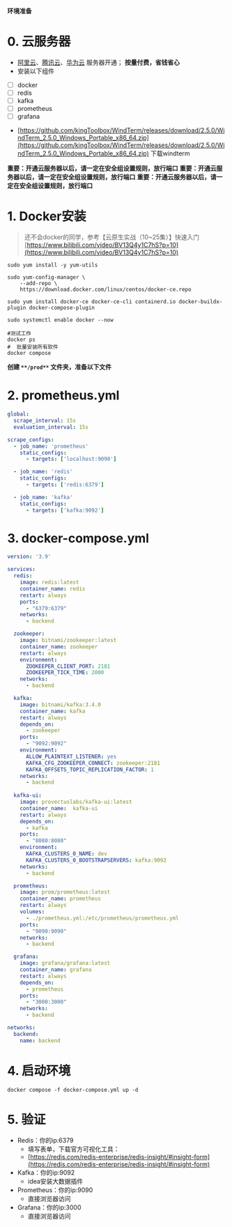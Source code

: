**环境准备**
# 0. 云服务器

- [阿里云](https://promotion.aliyun.com/ntms/act/ambassador/sharetouser.html?userCode=50sid5bu&utm_source=50sid5bu)、[腾讯云](https://curl.qcloud.com/iyFTRSJb)、[华为云](https://activity.huaweicloud.com/discount_area_v5/index.html?fromacct=d1a6f32e-d6d0-4702-9213-eafe022a0708&utm_source=bGVpZmVuZ3lhbmc==&utm_medium=cps&utm_campaign=201905) 服务器开通； **按量付费，省钱省心**
- 安装以下组件
- [ ] docker
- [ ] redis
- [ ] kafka
- [ ] prometheus
- [ ] grafana
- [https://github.com/kingToolbox/WindTerm/releases/download/2.5.0/WindTerm_2.5.0_Windows_Portable_x86_64.zip](https://github.com/kingToolbox/WindTerm/releases/download/2.5.0/WindTerm_2.5.0_Windows_Portable_x86_64.zip)  下载windterm

**重要：开通云服务器以后，请一定在安全组设置规则，放行端口**
**重要：开通云服务器以后，请一定在安全组设置规则，放行端口**
**重要：开通云服务器以后，请一定在安全组设置规则，放行端口**
# 1. Docker安装
> 还不会docker的同学，参考【云原生实战（10~25集）】快速入门
> [https://www.bilibili.com/video/BV13Q4y1C7hS?p=10](https://www.bilibili.com/video/BV13Q4y1C7hS?p=10)

```shell
sudo yum install -y yum-utils

sudo yum-config-manager \
    --add-repo \
    https://download.docker.com/linux/centos/docker-ce.repo

sudo yum install docker-ce docker-ce-cli containerd.io docker-buildx-plugin docker-compose-plugin

sudo systemctl enable docker --now

#测试工作
docker ps
#  批量安装所有软件
docker compose  
```

**创建 **`**/prod**`** 文件夹，准备以下文件**
# 2. prometheus.yml
```yaml
global:
  scrape_interval: 15s
  evaluation_interval: 15s

scrape_configs:
  - job_name: 'prometheus'
    static_configs:
      - targets: ['localhost:9090']

  - job_name: 'redis'
    static_configs:
      - targets: ['redis:6379']

  - job_name: 'kafka'
    static_configs:
      - targets: ['kafka:9092']
```

# 3. docker-compose.yml
```yaml
version: '3.9'

services:
  redis:
    image: redis:latest
    container_name: redis
    restart: always
    ports:
      - "6379:6379"
    networks:
      - backend

  zookeeper:
    image: bitnami/zookeeper:latest
    container_name: zookeeper
    restart: always
    environment:
      ZOOKEEPER_CLIENT_PORT: 2181
      ZOOKEEPER_TICK_TIME: 2000
    networks:
      - backend

  kafka:
    image: bitnami/kafka:3.4.0
    container_name: kafka
    restart: always
    depends_on:
      - zookeeper
    ports:
      - "9092:9092"
    environment:
      ALLOW_PLAINTEXT_LISTENER: yes
      KAFKA_CFG_ZOOKEEPER_CONNECT: zookeeper:2181
      KAFKA_OFFSETS_TOPIC_REPLICATION_FACTOR: 1
    networks:
      - backend
  
  kafka-ui:
    image: provectuslabs/kafka-ui:latest
    container_name:  kafka-ui
    restart: always
    depends_on:
      - kafka
    ports:
      - "8080:8080"
    environment:
      KAFKA_CLUSTERS_0_NAME: dev
      KAFKA_CLUSTERS_0_BOOTSTRAPSERVERS: kafka:9092
    networks:
      - backend

  prometheus:
    image: prom/prometheus:latest
    container_name: prometheus
    restart: always
    volumes:
      - ./prometheus.yml:/etc/prometheus/prometheus.yml
    ports:
      - "9090:9090"
    networks:
      - backend

  grafana:
    image: grafana/grafana:latest
    container_name: grafana
    restart: always
    depends_on:
      - prometheus
    ports:
      - "3000:3000"
    networks:
      - backend

networks:
  backend:
    name: backend
```
# 4. 启动环境
```shell
docker compose -f docker-compose.yml up -d
```
# 5. 验证

- Redis：你的ip:6379
   - 填写表单，下载官方可视化工具：
   - [https://redis.com/redis-enterprise/redis-insight/#insight-form](https://redis.com/redis-enterprise/redis-insight/#insight-form)
- Kafka：你的ip:9092
   - idea安装大数据插件
- Prometheus：你的ip:9090
   - 直接浏览器访问
- Grafana：你的ip:3000
   - 直接浏览器访问
